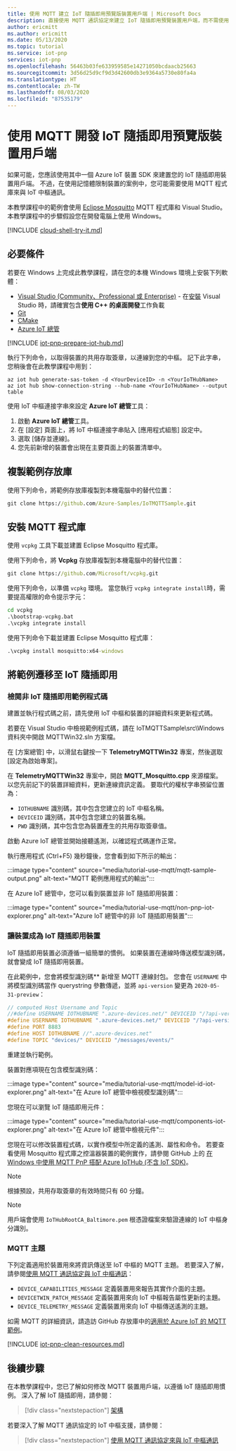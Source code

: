 ```yaml
---
title: 使用 MQTT 建立 IoT 隨插即用預覽版裝置用戶端 | Microsoft Docs
description: 直接使用 MQTT 通訊協定來建立 IoT 隨插即用預覽裝置用戶端，而不需使用 Azure IoT 裝置 SDK
author: ericmitt
ms.author: ericmitt
ms.date: 05/13/2020
ms.topic: tutorial
ms.service: iot-pnp
services: iot-pnp
ms.openlocfilehash: 56463b03fe633959585e14271050bcdaacb25663
ms.sourcegitcommit: 3d56d25d9cf9d3d42600db3e9364a5730e80fa4a
ms.translationtype: HT
ms.contentlocale: zh-TW
ms.lasthandoff: 08/03/2020
ms.locfileid: "87535179"
---
```

# <a name="use-mqtt-to-develop-an-iot-plug-and-play-preview-device-client"></a>使用 MQTT 開發 IoT 隨插即用預覽版裝置用戶端

如果可能，您應該使用其中一個 Azure IoT 裝置 SDK 來建置您的 IoT 隨插即用裝置用戶端。 不過，在使用記憶體限制裝置的案例中，您可能需要使用 MQTT 程式庫來與 IoT 中樞通訊。

本教學課程中的範例會使用 [Eclipse Mosquitto](http://mosquitto.org/) MQTT 程式庫和 Visual Studio。 本教學課程中的步驟假設您在開發電腦上使用 Windows。

[!INCLUDE [cloud-shell-try-it.md](../../includes/cloud-shell-try-it.md)]

## <a name="prerequisites"></a>必要條件

若要在 Windows 上完成此教學課程，請在您的本機 Windows 環境上安裝下列軟體：

* [Visual Studio (Community、Professional 或 Enterprise)](https://visualstudio.microsoft.com/downloads/) - 在[安裝](https://docs.microsoft.com/cpp/build/vscpp-step-0-installation?view=vs-2019) Visual Studio 時，請確實包含**使用 C++ 的桌面開發**工作負載
* [Git](https://git-scm.com/download/)
* [CMake](https://cmake.org/download/)
* [Azure IoT 總管](howto-install-iot-explorer.md)

[!INCLUDE [iot-pnp-prepare-iot-hub.md](../../includes/iot-pnp-prepare-iot-hub.md)]

執行下列命令，以取得裝置的共用存取簽章，以連線到您的中樞。 記下此字串，您稍後會在此教學課程中用到：

```azurecli-interactive
az iot hub generate-sas-token -d <YourDeviceID> -n <YourIoTHubName>
az iot hub show-connection-string --hub-name <YourIoTHubName> --output table
```

使用 IoT 中樞連接字串來設定 **Azure IoT 總管**工具：

1. 啟動 **Azure IoT 總管**工具。
1. 在 [設定] 頁面上，將 IoT 中樞連接字串貼入 [應用程式組態] 設定中。
1. 選取 [儲存並連線]。
1. 您先前新增的裝置會出現在主要頁面上的裝置清單中。

## <a name="clone-sample-repo"></a>複製範例存放庫

使用下列命令，將範例存放庫複製到本機電腦中的替代位置：

```cmd
git clone https://github.com/Azure-Samples/IoTMQTTSample.git
```

## <a name="install-mqtt-library"></a>安裝 MQTT 程式庫

使用 `vcpkg` 工具下載並建置 Eclipse Mosquitto 程式庫。

使用下列命令，將 **Vcpkg** 存放庫複製到本機電腦中的替代位置：

```cmd
git clone https://github.com/Microsoft/vcpkg.git
```

使用下列命令，以準備 `vcpkg` 環境。 當您執行 `vcpkg integrate install`時，需要提高權限的命令提示字元：

```cmd
cd vcpkg
.\bootstrap-vcpkg.bat
.\vcpkg integrate install
```

使用下列命令下載並建置 Eclipse Mosquitto 程式庫：

```cmd
.\vcpkg install mosquitto:x64-windows
```

## <a name="migrate-the-sample-to-iot-plug-and-play"></a>將範例遷移至 IoT 隨插即用

### <a name="review-the-non-iot-plug-and-play-sample-code"></a>檢閱非 IoT 隨插即用範例程式碼

建置並執行程式碼之前，請先使用 IoT 中樞和裝置的詳細資料來更新程式碼。

若要在 Visual Studio 中檢視範例程式碼，請在 IoTMQTTSample\src\Windows 資料夾中開啟 MQTTWin32.sln 方案檔。

在 [方案總管] 中，以滑鼠右鍵按一下 **TelemetryMQTTWin32** 專案，然後選取 [設定為啟始專案]。

在 **TelemetryMQTTWin32** 專案中，開啟 **MQTT_Mosquitto.cpp** 來源檔案。 以您先前記下的裝置詳細資料，更新連線資訊定義。 要取代的權杖字串預留位置為：

* `IOTHUBNAME` 識別碼，其中包含您建立的 IoT 中樞名稱。
* `DEVICEID` 識別碼，其中包含您建立的裝置名稱。
* `PWD` 識別碼，其中包含您為裝置產生的共用存取簽章值。

啟動 Azure IoT 總管並開始接聽遙測，以確認程式碼運作正常。

執行應用程式 (Ctrl+F5) 幾秒鐘後，您會看到如下所示的輸出：

:::image type="content" source="media/tutorial-use-mqtt/mqtt-sample-output.png" alt-text="MQTT 範例應用程式的輸出":::

在 Azure IoT 總管中，您可以看到裝置並非 IoT 隨插即用裝置：

:::image type="content" source="media/tutorial-use-mqtt/non-pnp-iot-explorer.png" alt-text="Azure IoT 總管中的非 IoT 隨插即用裝置":::

### <a name="make-the-device-an-iot-plug-and-play-device"></a>讓裝置成為 IoT 隨插即用裝置

IoT 隨插即用裝置必須遵循一組簡單的慣例。 如果裝置在連線時傳送模型識別碼，就會變成 IoT 隨插即用裝置。

在此範例中，您會將模型識別碼** 新增至 MQTT 連線封包。 您會在 `USERNAME` 中將模型識別碼當作 querystring 參數傳遞，並將 `api-version` 變更為 `2020-05-31-preview`：

```c
// computed Host Username and Topic
//#define USERNAME IOTHUBNAME ".azure-devices.net/" DEVICEID "/?api-version=2018-06-30"
#define USERNAME IOTHUBNAME ".azure-devices.net/" DEVICEID "/?api-version=2020-05-31-preview&model-id=dtmi:com:example:Thermostat;1"
#define PORT 8883
#define HOST IOTHUBNAME //".azure-devices.net"
#define TOPIC "devices/" DEVICEID "/messages/events/"
```

重建並執行範例。

裝置對應項現在包含模型識別碼：

:::image type="content" source="media/tutorial-use-mqtt/model-id-iot-explorer.png" alt-text="在 Azure IoT 總管中檢視模型識別碼":::

您現在可以瀏覽 IoT 隨插即用元件：

:::image type="content" source="media/tutorial-use-mqtt/components-iot-explorer.png" alt-text="在 Azure IoT 總管中檢視元件":::

您現在可以修改裝置程式碼，以實作模型中所定義的遙測、屬性和命令。 若要查看使用 Mosquitto 程式庫之控溫器裝置的範例實作，請參閱 GitHub 上的 [在 Windows 中使用 MQTT PnP 搭配 Azure IoTHub (不含 IoT SDK)](https://github.com/Azure-Samples/IoTMQTTSample/tree/master/src/Windows/PnPMQTTWin32)。

> [!NOTE]
> 根據預設，共用存取簽章的有效時間只有 60 分鐘。

> [!NOTE]
>用戶端會使用 `IoTHubRootCA_Baltimore.pem` 根憑證檔案來驗證連線的 IoT 中樞身分識別。

### <a name="mqtt-topics"></a>MQTT 主題

下列定義適用於裝置用來將資訊傳送至 IoT 中樞的 MQTT 主題。 若要深入了解，請參閱[使用 MQTT 通訊協定與 IoT 中樞通訊](../iot-hub/iot-hub-mqtt-support.md)：

* `DEVICE_CAPABILITIES_MESSAGE` 定義裝置用來報告其實作介面的主題。
* `DEVICETWIN_PATCH_MESSAGE` 定義裝置用來向 IoT 中樞報告屬性更新的主題。
* `DEVICE_TELEMETRY_MESSAGE` 定義裝置用來向 IoT 中樞傳送遙測的主題。

如需 MQTT 的詳細資訊，請造訪 GitHub 存放庫中的[適用於 Azure IoT 的 MQTT 範例](https://github.com/Azure-Samples/IoTMQTTSample/)。

[!INCLUDE [iot-pnp-clean-resources.md](../../includes/iot-pnp-clean-resources.md)]

## <a name="next-steps"></a>後續步驟

在本教學課程中，您已了解如何修改 MQTT 裝置用戶端，以遵循 IoT 隨插即用慣例。 深入了解 IoT 隨插即用，請參閱：

> [!div class="nextstepaction"]
> [架構](concepts-architecture.md)

若要深入了解 MQTT 通訊協定的 IoT 中樞支援，請參閱：

> [!div class="nextstepaction"]
> [使用 MQTT 通訊協定來與 IoT 中樞通訊](../iot-hub/iot-hub-mqtt-support.md)
